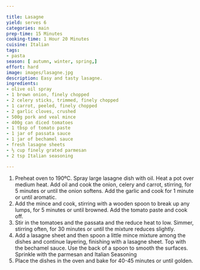 ```yaml
---

title: Lasagne
yield: serves 6
categories: main
prep-time: 15 Minutes
cooking-time: 1 Hour 20 Minutes
cuisine: Italian
tags:
- pasta
season: [ autumn, winter, spring,]
effort: hard
image: images/lasagne.jpg
description: Easy and tasty lasagne.
ingredients:
- olive oil spray
- 1 brown onion, finely chopped
- 2 celery sticks, trimmed, finely chopped
- 1 carrot, peeled, finely chopped
- 2 garlic cloves, crushed
- 500g pork and veal mince
- 400g can diced tomatoes
- 1 tbsp of tomato paste
- 1 jar of passata sauce
- 1 jar of bechamel sauce
- fresh lasagne sheets
- ⅓ cup finely grated parmesan
- 2 tsp Italian seasoning

---
```




1. Preheat oven to 190ºC. Spray large lasagne dish with oil. Heat a pot over medium heat. Add oil and cook the onion, celery and carrot, stirring, for 5 minutes or until the onion softens. Add the garlic and cook for 1 minute or until aromatic.
2. Add the mince and cook, stirring with a wooden spoon to break up any lumps, for 5 minutes or until browned. Add the tomato paste and cook off.
3. Stir in the tomatoes and the passata and the reduce heat to low. Simmer, stirring often, for 30 minutes or until the mixture reduces slightly.
4. Add a lasagne sheet and then spoon a little mince mixture among the dishes and continue layering, finishing with a lasagne sheet. Top with the bechamel sauce. Use the back of a spoon to smooth the surfaces. Sprinkle with the parmesan and Italian Seasoning
5. Place the dishes in the oven and bake for 40-45 minutes or until golden.
